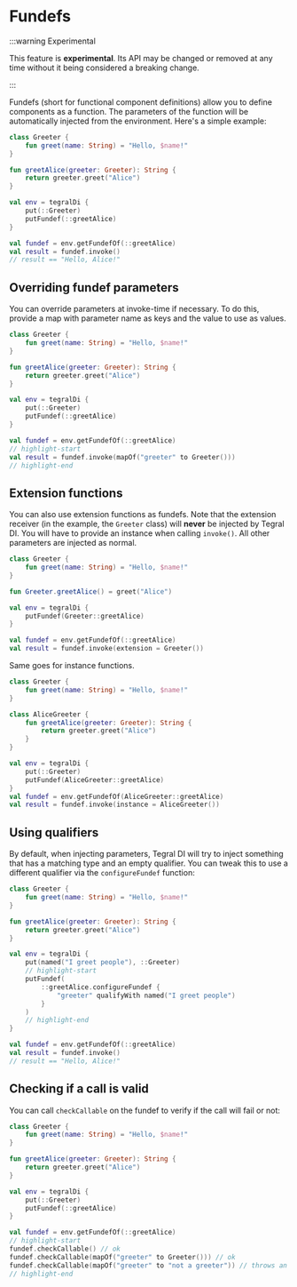 # Fundefs

:::warning Experimental

This feature is **experimental**. Its API may be changed or removed at any time without it being considered a breaking change.

:::

Fundefs (short for functional component definitions) allow you to define components as a function. The parameters of the function will be automatically injected from the environment. Here's a simple example:

```kotlin
class Greeter {
    fun greet(name: String) = "Hello, $name!"
}

fun greetAlice(greeter: Greeter): String {
    return greeter.greet("Alice")
}

val env = tegralDi {
    put(::Greeter)
    putFundef(::greetAlice)
}

val fundef = env.getFundefOf(::greetAlice)
val result = fundef.invoke()
// result == "Hello, Alice!"
```

## Overriding fundef parameters

You can override parameters at invoke-time if necessary. To do this, provide a map with parameter name as keys and the value to use as values.

```kotlin
class Greeter {
    fun greet(name: String) = "Hello, $name!"
}

fun greetAlice(greeter: Greeter): String {
    return greeter.greet("Alice")
}

val env = tegralDi {
    put(::Greeter)
    putFundef(::greetAlice)
}

val fundef = env.getFundefOf(::greetAlice)
// highlight-start
val result = fundef.invoke(mapOf("greeter" to Greeter()))
// highlight-end
```

## Extension functions

You can also use extension functions as fundefs. Note that the extension receiver (in the example, the `Greeter` class) will **never** be injected by Tegral DI. You will have to provide an instance when calling `invoke()`. All other parameters are injected as normal.

```kotlin
class Greeter {
    fun greet(name: String) = "Hello, $name!"
}

fun Greeter.greetAlice() = greet("Alice")

val env = tegralDi {
    putFundef(Greeter::greetAlice)
}

val fundef = env.getFundefOf(::greetAlice)
val result = fundef.invoke(extension = Greeter())
```

Same goes for instance functions.

```kotlin
class Greeter {
    fun greet(name: String) = "Hello, $name!"
}

class AliceGreeter {
    fun greetAlice(greeter: Greeter): String {
        return greeter.greet("Alice")
    }
}

val env = tegralDi {
    put(::Greeter)
    putFundef(AliceGreeter::greetAlice)
}
val fundef = env.getFundefOf(AliceGreeter::greetAlice)
val result = fundef.invoke(instance = AliceGreeter())
```

## Using qualifiers

By default, when injecting parameters, Tegral DI will try to inject something that has a matching type and an empty qualifier. You can tweak this to use a different qualifier via the `configureFundef` function:

```kotlin
class Greeter {
    fun greet(name: String) = "Hello, $name!"
}

fun greetAlice(greeter: Greeter): String {
    return greeter.greet("Alice")
}

val env = tegralDi {
    put(named("I greet people"), ::Greeter)
    // highlight-start
    putFundef(
        ::greetAlice.configureFundef {
            "greeter" qualifyWith named("I greet people")
        }
    )
    // highlight-end
}

val fundef = env.getFundefOf(::greetAlice)
val result = fundef.invoke()
// result == "Hello, Alice!"
```

## Checking if a call is valid

You can call `checkCallable` on the fundef to verify if the call will fail or not:

```kotlin
class Greeter {
    fun greet(name: String) = "Hello, $name!"
}

fun greetAlice(greeter: Greeter): String {
    return greeter.greet("Alice")
}

val env = tegralDi {
    put(::Greeter)
    putFundef(::greetAlice)
}

val fundef = env.getFundefOf(::greetAlice)
// highlight-start
fundef.checkCallable() // ok
fundef.checkCallable(mapOf("greeter" to Greeter())) // ok
fundef.checkCallable(mapOf("greeter" to "not a greeter")) // throws an exception
// highlight-end
```
